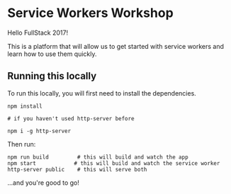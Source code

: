 # Service Workers Workshop

Hello FullStack 2017!

This is a platform that will allow us to get started with service workers and learn how to use them quickly.

## Running this locally

To run this locally, you will first need to install the dependencies.

```
npm install

# if you haven't used http-server before

npm i -g http-server
```

Then run:

```
npm run build         # this will build and watch the app
npm start            # this will build and watch the service worker
http-server public    # this will serve both

```

...and you're good to go!
